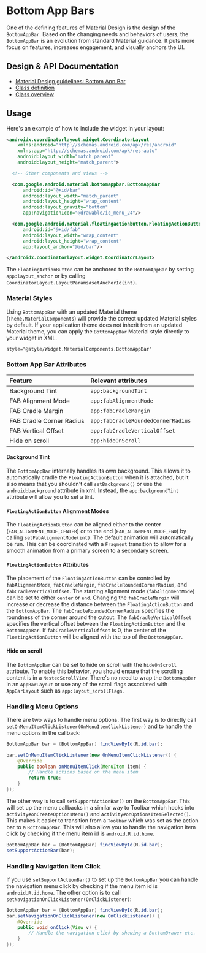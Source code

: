 <!--docs:
title: "Bottom App Bar"
layout: detail
section: components
excerpt: "A flexible toolbar designed to provide a typical Material Design experience."
iconId: bottom_app_bar
path: /catalog/bottom-app-bar/
-->

# Bottom App Bars

One of the defining features of Material Design is the design of the
`BottomAppBar`. Based on the changing needs and behaviors of users, the
`BottomAppBar` is an evolution from standard Material guidance. It puts more
focus on features, increases engagement, and visually anchors the UI.

## Design & API Documentation

-   [Material Design guidelines: Bottom App
    Bar](https://material.io/go/design-app-bar-bottom)
    <!--{: .icon-list-item.icon-list-item--spec }-->
-   [Class
    definition](https://github.com/material-components/material-components-android/tree/master/lib/java/com.google.android.material.bottomappbar/BottomAppBar.java)
    <!--{: .icon-list-item.icon-list-item--link }-->
-   [Class
    overview](https://developer.android.com/reference/com/google/android/material/bottomappbar/BottomAppBar)
    <!--{: .icon-list-item.icon-list-item--link }--> <!--{: .icon-list }-->

## Usage

Here's an example of how to include the widget in your layout:

```xml
<androidx.coordinatorlayout.widget.CoordinatorLayout
    xmlns:android="http://schemas.android.com/apk/res/android"
    xmlns:app="http://schemas.android.com/apk/res-auto"
    android:layout_width="match_parent"
    android:layout_height="match_parent">

  <!-- Other components and views -->

  <com.google.android.material.bottomappbar.BottomAppBar
      android:id="@+id/bar"
      android:layout_width="match_parent"
      android:layout_height="wrap_content"
      android:layout_gravity="bottom"
      app:navigationIcon="@drawable/ic_menu_24"/>

  <com.google.android.material.floatingactionbutton.FloatingActionButton
      android:id="@+id/fab"
      android:layout_width="wrap_content"
      android:layout_height="wrap_content"
      app:layout_anchor="@id/bar"/>

</androidx.coordinatorlayout.widget.CoordinatorLayout>
```

The `FloatingActionButton` can be anchored to the `BottomAppBar` by setting
`app:layout_anchor` or by calling
`CoordinatorLayout.LayoutParams#setAnchorId(int)`.

### Material Styles

Using `BottomAppBar` with an updated Material theme (`Theme.MaterialComponents`)
will provide the correct updated Material styles by default. If your application
theme does not inherit from an updated Material theme, you can apply the
`BottomAppBar` Material style directly to your widget in XML.

```xml
style="@style/Widget.MaterialComponents.BottomAppBar"
```

### Bottom App Bar Attributes

Feature                  | Relevant attributes
:----------------------- | :---------------------------------
Background Tint          | `app:backgroundTint`
FAB Alignment Mode       | `app:fabAlignmentMode`
FAB Cradle Margin        | `app:fabCradleMargin`
FAB Cradle Corner Radius | `app:fabCradleRoundedCornerRadius`
FAB Vertical Offset      | `app:fabCradleVerticalOffset`
Hide on scroll           | `app:hideOnScroll`

#### Background Tint

The `BottomAppBar` internally handles its own background. This allows it to
automatically cradle the `FloatingActionButton` when it is attached, but it also
means that you shouldn't call `setBackground()` or use the `android:background`
attribute in xml. Instead, the `app:backgroundTint` attribute will allow you to
set a tint.

#### `FloatingActionButton` Alignment Modes

The `FloatingActionButton` can be aligned either to the center
(`FAB_ALIGNMENT_MODE_CENTER`) or to the end (`FAB_ALIGNMENT_MODE_END`) by
calling `setFabAlignmentMode(int)`. The default animation will automatically be
run. This can be coordinated with a `Fragment` transition to allow for a smooth
animation from a primary screen to a secondary screen.

#### `FloatingActionButton` Attributes

The placement of the `FloatingActionButton` can be controlled by
`fabAlignmentMode`, `fabCradleMargin`, `fabCradleRoundedCornerRadius`, and
`fabCradleVerticalOffset`. The starting alignment mode (`fabAlignmentMode`) can
be set to either `center` or `end`. Changing the `fabCradleMargin` will increase
or decrease the distance between the `FloatingActionButton` and the
`BottomAppBar`. The `fabCradleRoundedCornerRadius` specifies the roundness of
the corner around the cutout. The `fabCradleVerticalOffset` specifies the
vertical offset between the `FloatingActionButton` and the `BottomAppBar`. If
`fabCradleVerticalOffset` is 0, the center of the `FloatingActionButton` will be
aligned with the top of the `BottomAppBar`.

#### Hide on scroll

The `BottomAppBar` can be set to hide on scroll with the `hideOnScroll`
attribute. To enable this behavior, you should ensure that the scrolling content
is in a `NestedScrollView`. There's no need to wrap the `BottomAppBar` in an
`AppBarLayout` or use any of the scroll flags associated with `AppBarLayout`
such as `app:layout_scrollFlags`.

### Handling Menu Options

There are two ways to handle menu options. The first way is to directly call
`setOnMenuItemClickListener(OnMenuItemClickListener)` and to handle the menu
options in the callback:

```java
BottomAppBar bar = (BottomAppBar) findViewById(R.id.bar);

bar.setOnMenuItemClickListener(new OnMenuItemClickListener() {
    @Override
    public boolean onMenuItemClick(MenuItem item) {
        // Handle actions based on the menu item
        return true;
    }
});
```

The other way is to call `setSupportActionBar()` on the `BottomAppBar`. This
will set up the menu callbacks in a similar way to Toolbar which hooks into
`Activity#onCreateOptionsMenu()` and `Activity#onOptionsItemSelected()`. This
makes it easier to transition from a `Toolbar` which was set as the action bar
to a `BottomAppBar`. This will also allow you to handle the navigation item
click by checking if the menu item id is `android.R.id.home`.

```java
BottomAppBar bar = (BottomAppBar) findViewById(R.id.bar);
setSupportActionBar(bar);
```

### Handling Navigation Item Click

If you use `setSupportActionBar()` to set up the `BottomAppBar` you can handle
the navigation menu click by checking if the menu item id is
`android.R.id.home`. The other option is to call
`setNavigationOnClickListener(OnClickListener)`:

```java
BottomAppBar bar = (BottomAppBar) findViewById(R.id.bar);
bar.setNavigationOnClickListener(new OnClickListener() {
    @Override
    public void onClick(View v) {
        // Handle the navigation click by showing a BottomDrawer etc.
    }
});
```
